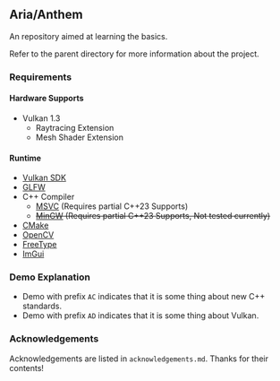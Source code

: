 ## Aria/Anthem

An repository aimed at learning the basics.

Refer to the parent directory for more information about the project.


### Requirements 

#### Hardware Supports
- Vulkan 1.3
	- Raytracing Extension	
	- Mesh Shader Extension

#### Runtime
- [Vulkan SDK](https://vulkan.lunarg.com/sdk/home)
- [GLFW](https://www.glfw.org/)
- C++ Compiler
	- [MSVC](https://visualstudio.microsoft.com/en-us/vs/features/cplusplus/) (Requires partial C++23 Supports)
	- <s>[MinGW](https://sourceforge.net/projects/mingw-w64/) (Requires partial C++23 Supports, Not tested currently)</s>
- [CMake](https://cmake.org/)
- [OpenCV](https://opencv.org/releases/)
- [FreeType](https://freetype.org/)
- [ImGui](https://github.com/ocornut/imgui)

### Demo Explanation
- Demo with prefix `AC` indicates that it is some thing about new C++ standards.
- Demo with prefix `AD` indicates that it is some thing about Vulkan.

### Acknowledgements
Acknowledgements are listed in `acknowledgements.md`. Thanks for their contents!
